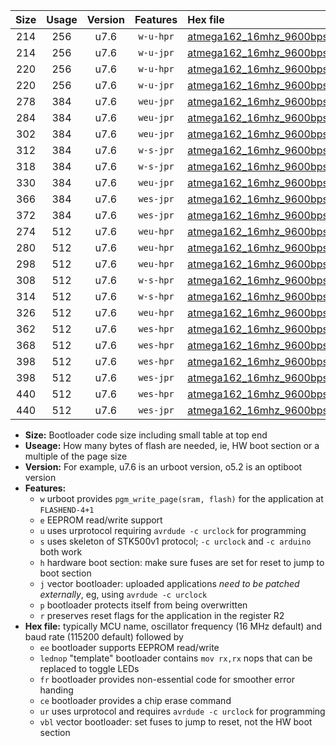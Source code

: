 |Size|Usage|Version|Features|Hex file|
|:-:|:-:|:-:|:-:|:--|
|214|256|u7.6|`w-u-hpr`|[atmega162_16mhz_9600bps_ur.hex](https://raw.githubusercontent.com/stefanrueger/urboot/main/atmega162_16mhz_9600bps_ur.hex)|
|214|256|u7.6|`w-u-jpr`|[atmega162_16mhz_9600bps_ur_vbl.hex](https://raw.githubusercontent.com/stefanrueger/urboot/main/atmega162_16mhz_9600bps_ur_vbl.hex)|
|220|256|u7.6|`w-u-hpr`|[atmega162_16mhz_9600bps_lednop_ur.hex](https://raw.githubusercontent.com/stefanrueger/urboot/main/atmega162_16mhz_9600bps_lednop_ur.hex)|
|220|256|u7.6|`w-u-jpr`|[atmega162_16mhz_9600bps_lednop_ur_vbl.hex](https://raw.githubusercontent.com/stefanrueger/urboot/main/atmega162_16mhz_9600bps_lednop_ur_vbl.hex)|
|278|384|u7.6|`weu-jpr`|[atmega162_16mhz_9600bps_ee_ur_vbl.hex](https://raw.githubusercontent.com/stefanrueger/urboot/main/atmega162_16mhz_9600bps_ee_ur_vbl.hex)|
|284|384|u7.6|`weu-jpr`|[atmega162_16mhz_9600bps_ee_lednop_ur_vbl.hex](https://raw.githubusercontent.com/stefanrueger/urboot/main/atmega162_16mhz_9600bps_ee_lednop_ur_vbl.hex)|
|302|384|u7.6|`weu-jpr`|[atmega162_16mhz_9600bps_ee_lednop_fr_ur_vbl.hex](https://raw.githubusercontent.com/stefanrueger/urboot/main/atmega162_16mhz_9600bps_ee_lednop_fr_ur_vbl.hex)|
|312|384|u7.6|`w-s-jpr`|[atmega162_16mhz_9600bps_vbl.hex](https://raw.githubusercontent.com/stefanrueger/urboot/main/atmega162_16mhz_9600bps_vbl.hex)|
|318|384|u7.6|`w-s-jpr`|[atmega162_16mhz_9600bps_lednop_vbl.hex](https://raw.githubusercontent.com/stefanrueger/urboot/main/atmega162_16mhz_9600bps_lednop_vbl.hex)|
|330|384|u7.6|`weu-jpr`|[atmega162_16mhz_9600bps_ee_lednop_fr_ce_ur_vbl.hex](https://raw.githubusercontent.com/stefanrueger/urboot/main/atmega162_16mhz_9600bps_ee_lednop_fr_ce_ur_vbl.hex)|
|366|384|u7.6|`wes-jpr`|[atmega162_16mhz_9600bps_ee_vbl.hex](https://raw.githubusercontent.com/stefanrueger/urboot/main/atmega162_16mhz_9600bps_ee_vbl.hex)|
|372|384|u7.6|`wes-jpr`|[atmega162_16mhz_9600bps_ee_lednop_vbl.hex](https://raw.githubusercontent.com/stefanrueger/urboot/main/atmega162_16mhz_9600bps_ee_lednop_vbl.hex)|
|274|512|u7.6|`weu-hpr`|[atmega162_16mhz_9600bps_ee_ur.hex](https://raw.githubusercontent.com/stefanrueger/urboot/main/atmega162_16mhz_9600bps_ee_ur.hex)|
|280|512|u7.6|`weu-hpr`|[atmega162_16mhz_9600bps_ee_lednop_ur.hex](https://raw.githubusercontent.com/stefanrueger/urboot/main/atmega162_16mhz_9600bps_ee_lednop_ur.hex)|
|298|512|u7.6|`weu-hpr`|[atmega162_16mhz_9600bps_ee_lednop_fr_ur.hex](https://raw.githubusercontent.com/stefanrueger/urboot/main/atmega162_16mhz_9600bps_ee_lednop_fr_ur.hex)|
|308|512|u7.6|`w-s-hpr`|[atmega162_16mhz_9600bps.hex](https://raw.githubusercontent.com/stefanrueger/urboot/main/atmega162_16mhz_9600bps.hex)|
|314|512|u7.6|`w-s-hpr`|[atmega162_16mhz_9600bps_lednop.hex](https://raw.githubusercontent.com/stefanrueger/urboot/main/atmega162_16mhz_9600bps_lednop.hex)|
|326|512|u7.6|`weu-hpr`|[atmega162_16mhz_9600bps_ee_lednop_fr_ce_ur.hex](https://raw.githubusercontent.com/stefanrueger/urboot/main/atmega162_16mhz_9600bps_ee_lednop_fr_ce_ur.hex)|
|362|512|u7.6|`wes-hpr`|[atmega162_16mhz_9600bps_ee.hex](https://raw.githubusercontent.com/stefanrueger/urboot/main/atmega162_16mhz_9600bps_ee.hex)|
|368|512|u7.6|`wes-hpr`|[atmega162_16mhz_9600bps_ee_lednop.hex](https://raw.githubusercontent.com/stefanrueger/urboot/main/atmega162_16mhz_9600bps_ee_lednop.hex)|
|398|512|u7.6|`wes-hpr`|[atmega162_16mhz_9600bps_ee_lednop_fr.hex](https://raw.githubusercontent.com/stefanrueger/urboot/main/atmega162_16mhz_9600bps_ee_lednop_fr.hex)|
|398|512|u7.6|`wes-jpr`|[atmega162_16mhz_9600bps_ee_lednop_fr_vbl.hex](https://raw.githubusercontent.com/stefanrueger/urboot/main/atmega162_16mhz_9600bps_ee_lednop_fr_vbl.hex)|
|440|512|u7.6|`wes-hpr`|[atmega162_16mhz_9600bps_ee_lednop_fr_ce.hex](https://raw.githubusercontent.com/stefanrueger/urboot/main/atmega162_16mhz_9600bps_ee_lednop_fr_ce.hex)|
|440|512|u7.6|`wes-jpr`|[atmega162_16mhz_9600bps_ee_lednop_fr_ce_vbl.hex](https://raw.githubusercontent.com/stefanrueger/urboot/main/atmega162_16mhz_9600bps_ee_lednop_fr_ce_vbl.hex)|

- **Size:** Bootloader code size including small table at top end
- **Useage:** How many bytes of flash are needed, ie, HW boot section or a multiple of the page size
- **Version:** For example, u7.6 is an urboot version, o5.2 is an optiboot version
- **Features:**
  + `w` urboot provides `pgm_write_page(sram, flash)` for the application at `FLASHEND-4+1`
  + `e` EEPROM read/write support
  + `u` uses urprotocol requiring `avrdude -c urclock` for programming
  + `s` uses skeleton of STK500v1 protocol; `-c urclock` and `-c arduino` both work
  + `h` hardware boot section: make sure fuses are set for reset to jump to boot section
  + `j` vector bootloader: uploaded applications *need to be patched externally*, eg, using `avrdude -c urclock`
  + `p` bootloader protects itself from being overwritten
  + `r` preserves reset flags for the application in the register R2
- **Hex file:** typically MCU name, oscillator frequency (16 MHz default) and baud rate (115200 default) followed by
  + `ee` bootloader supports EEPROM read/write
  + `lednop` "template" bootloader contains `mov rx,rx` nops that can be replaced to toggle LEDs
  + `fr` bootloader provides non-essential code for smoother error handing
  + `ce` bootloader provides a chip erase command
  + `ur` uses urprotocol and requires `avrdude -c urclock` for programming
  + `vbl` vector bootloader: set fuses to jump to reset, not the HW boot section
